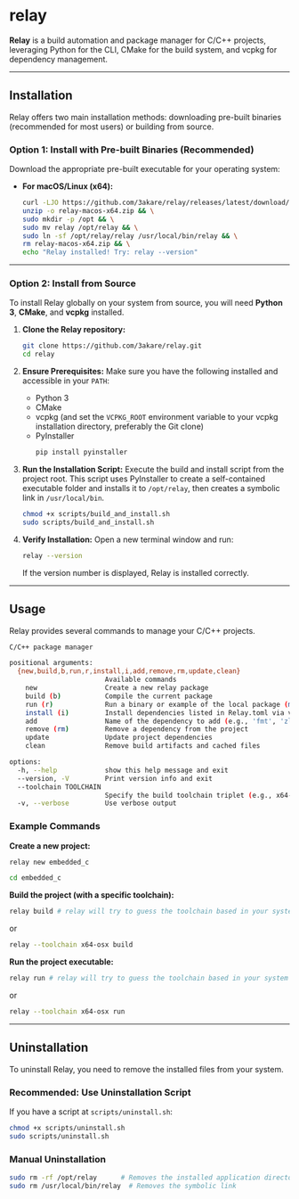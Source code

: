 # relay

**Relay** is a build automation and package manager for C/C++ projects, leveraging Python for the CLI, CMake for the build system, and vcpkg for dependency management.

-----

## Installation

Relay offers two main installation methods: downloading pre-built binaries (recommended for most users) or building from source.

### Option 1: Install with Pre-built Binaries (Recommended)
Download the appropriate pre-built executable for your operating system:
* **For macOS/Linux (x64):**
    ```bash
    curl -LJO https://github.com/3akare/relay/releases/latest/download/relay-macos-x64.zip && \
    unzip -o relay-macos-x64.zip && \
    sudo mkdir -p /opt && \
    sudo mv relay /opt/relay && \
    sudo ln -sf /opt/relay/relay /usr/local/bin/relay && \
    rm relay-macos-x64.zip && \
    echo "Relay installed! Try: relay --version"
    ```
---

### Option 2: Install from Source

To install Relay globally on your system from source, you will need **Python 3**, **CMake**, and **vcpkg** installed.

1.  **Clone the Relay repository:**

    ```bash
    git clone https://github.com/3akare/relay.git
    cd relay
    ```

2.  **Ensure Prerequisites:**
    Make sure you have the following installed and accessible in your `PATH`:

      * Python 3
      * CMake
      * vcpkg (and set the `VCPKG_ROOT` environment variable to your vcpkg installation directory, preferably the Git clone)
      * PyInstaller
        ```bash
        pip install pyinstaller
        ```

3.  **Run the Installation Script:**
    Execute the build and install script from the project root. This script uses PyInstaller to create a self-contained executable folder and installs it to `/opt/relay`, then creates a symbolic link in `/usr/local/bin`.

    ```bash
    chmod +x scripts/build_and_install.sh
    sudo scripts/build_and_install.sh
    ```

4.  **Verify Installation:**
    Open a new terminal window and run:

    ```bash
    relay --version
    ```

    If the version number is displayed, Relay is installed correctly.

-----

## Usage

Relay provides several commands to manage your C/C++ projects.

```bash
C/C++ package manager

positional arguments:
  {new,build,b,run,r,install,i,add,remove,rm,update,clean}
                        Available commands
    new                 Create a new relay package
    build (b)           Compile the current package
    run (r)             Run a binary or example of the local package (make then run)
    install (i)         Install dependencies listed in Relay.toml via vcpkg
    add                 Name of the dependency to add (e.g., 'fmt', 'zlib')
    remove (rm)         Remove a dependency from the project
    update              Update project dependencies
    clean               Remove build artifacts and cached files

options:
  -h, --help            show this help message and exit
  --version, -V         Print version info and exit
  --toolchain TOOLCHAIN
                        Specify the build toolchain triplet (e.g., x64-windows, x64-linux). Defaults to VCPKG_DEFAULT_TRIPLET environment variable or guesses based on OS.
  -v, --verbose         Use verbose output
```

### Example Commands

**Create a new project:**

```bash
relay new embedded_c

cd embedded_c
```

**Build the project (with a specific toolchain):**

```bash
relay build # relay will try to guess the toolchain based in your system and machine
```

or

```bash
relay --toolchain x64-osx build
```

**Run the project executable:**

```bash
relay run # relay will try to guess the toolchain based in your system and machine
```

or

```bash
relay --toolchain x64-osx run
```

-----

## Uninstallation

To uninstall Relay, you need to remove the installed files from your system.

### Recommended: Use Uninstallation Script

If you have a script at `scripts/uninstall.sh`:

```bash
chmod +x scripts/uninstall.sh
sudo scripts/uninstall.sh
```

### Manual Uninstallation

```bash
sudo rm -rf /opt/relay      # Removes the installed application directory
sudo rm /usr/local/bin/relay  # Removes the symbolic link
```
